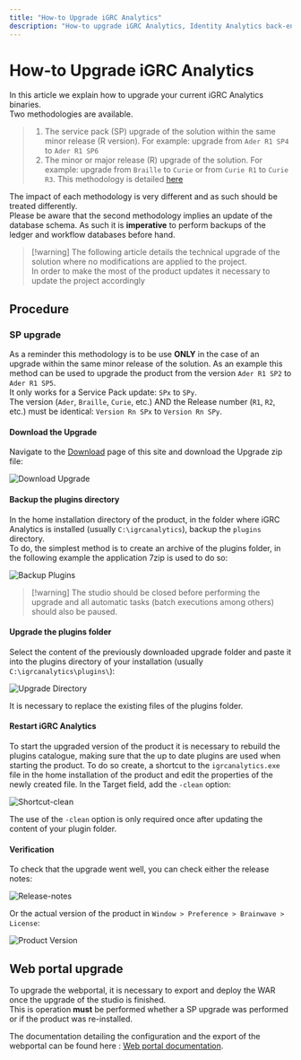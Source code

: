 ```yaml
---
title: "How-to Upgrade iGRC Analytics"
description: "How-to upgrade iGRC Analytics, Identity Analytics back-end."
---
```


# How-to Upgrade iGRC Analytics

In this article we explain how to upgrade your current iGRC Analytics binaries.  
Two methodologies are available.

> 1. The service pack (SP) upgrade of the solution within the same minor release (R version). For example: upgrade from `Ader R1 SP4` to `Ader R1 SP6`
> 2. The minor or major release (R) upgrade of the solution. For example: upgrade from `Braille` to `Curie` or from `Curie R1` to `Curie R3`. This methodology is detailed [here](./02-project-migration.md)  

The impact of each methodology is very different and as such should be treated differently.  
Please be aware that the second methodology implies an update of the database schema. As such it is **imperative** to perform backups of the ledger and workflow databases before hand.

> [!warning] The following article details the technical upgrade of the solution where no modifications are applied to the project.  
> In order to make the most of the product updates it necessary to update the project accordingly

## Procedure

### SP upgrade

As a reminder this methodology is to be use **ONLY** in the case of an upgrade within the same minor release of the solution.
As an example this method can be used to upgrade the product from the version `Ader R1 SP2` to `Ader R1 SP5`.  
It only works for a Service Pack update: `SPx` to `SPy`.  
The version (`Ader`, `Braille`, `Curie`, etc.) AND the Release number (`R1`, `R2`, etc.) must be identical: `Version Rn SPx` to `Version Rn SPy`.  

#### Download the Upgrade

Navigate to the [Download](../downloads/01-downloads.md) page of this site and download the Upgrade zip file:

![Download Upgrade ](./images/download_upgrade_ader.png "Download Upgrade")

#### Backup the plugins directory

In the home installation directory of the product, in the folder where iGRC Analytics is installed (usually `C:\igrcanalytics`), backup the `plugins` directory.  
To do, the simplest method is to create an archive of the plugins folder, in the following example the application 7zip is used to do so:  

![Backup Plugins](./images/backup_plugins.png "Backup Plugins")

> [!warning] The studio should be closed before performing the upgrade and all automatic tasks (batch executions among others) should also be paused.

#### Upgrade the plugins folder

Select the content of the previously downloaded upgrade folder and paste it into the plugins directory of your installation (usually `C:\igrcanalytics\plugins\`):  

![Upgrade Directory](./images/upgrade_directory.png "Upgrade Directory")

It is necessary to replace the existing files of the plugins folder.  

#### Restart iGRC Analytics

To start the upgraded version of the product it is necessary to rebuild the plugins catalogue, making sure that the up to date plugins are used when starting the product. To do so create, a shortcut to the `igrcanalytics.exe` file in the home installation of the product and edit the properties of the newly created file. In the Target field, add the  `-clean` option:  

![Shortcut-clean](./images/shortcut-clean.png "Shortcut-clean")

The use of the `-clean` option is only required once after updating the content of your plugin folder.  

#### Verification

To check that the upgrade went well, you can check either the release notes:  

![Release-notes](./images/release-notes.png "Release-notes")

Or the actual version of the product in `Window > Preference > Brainwave > License`:

![Product Version](./images/productVersion.png "Product Version")

## Web portal upgrade

To upgrade the webportal, it is necessary to export and deploy the WAR once the upgrade of the studio is finished.  
This is operation **must** be performed whether a SP upgrade was performed or if the product was re-installed.  

The documentation detailing the configuration and the export of the webportal can be found here : [Web portal documentation](../igrc-platform/installation-and-deployment/03-brainwaves-web-portal/index.md).  
